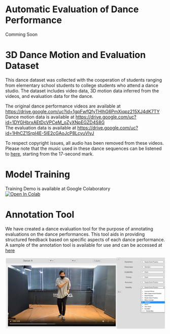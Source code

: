 # Automatic Evaluation of Dance Performance
  Comming Soon  
    
# 3D Dance Motion and Evaluation Dataset  
  This dance dataset was collected with the cooperation of students ranging from elementary school students to college students who attend a dance studio. The dataset includes video data, 3D motion data inferred from the videos, and evaluation data for the dance.  
    
  The original dance performance videos are available at https://drive.google.com/uc?id=1gpFwfQfyTHlhG6PmXiqpz215XJ4dK7TY   
  Dance motion data is available at https://drive.google.com/uc?id=1DYGHbrxAEtDcVPCeM_oZyXNpEGZD4S8G  
  The evaluation data is available at https://drive.google.com/uc?id=1HhCZ1SrpI4E-5IE2cGAoJcP8LcyuVlyJ   
  
  To respect copyright issues, all audio has been removed from these videos. Please note that the music used in these dance sequences can be listened to [here](https://www.youtube.com/watch?v=AjsjfBtFTJI), starting from the 17-second mark. 

# Model Training  
  Training Demo is available at Google Colaboratory  
  [![Open In Colab](https://colab.research.google.com/assets/colab-badge.svg)](https://colab.research.google.com/github/kazuhiro1999/Automatic-Evaluation-of-Dance-Movements/blob/main/train.ipynb)


# Annotation Tool  
  We have created a dance evaluation tool for the purpose of annotating evaluations on the dance performances. This tool aids in providing structured feedback based on specific aspects of each dance performance.  
  A sample of the annotation tool is available for use and can be accessed at [here](https://kazuhiro1999.github.io/Automatic-Evaluation-of-Dance-Movements/)  
    
  ![annotation tool](images/annotation_tool.png)
